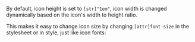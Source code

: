 By default, icon height is set to `[str]"1em"`, icon width is changed dynamically based on the icon's width to height ratio.

This makes it easy to change icon size by changing `[attr]font-size` in the stylesheet or in style, just like icon fonts:
